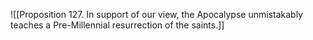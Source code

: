![[Proposition 127. In support of our view, the Apocalypse unmistakably teaches a Pre-Millennial resurrection of the saints.]]